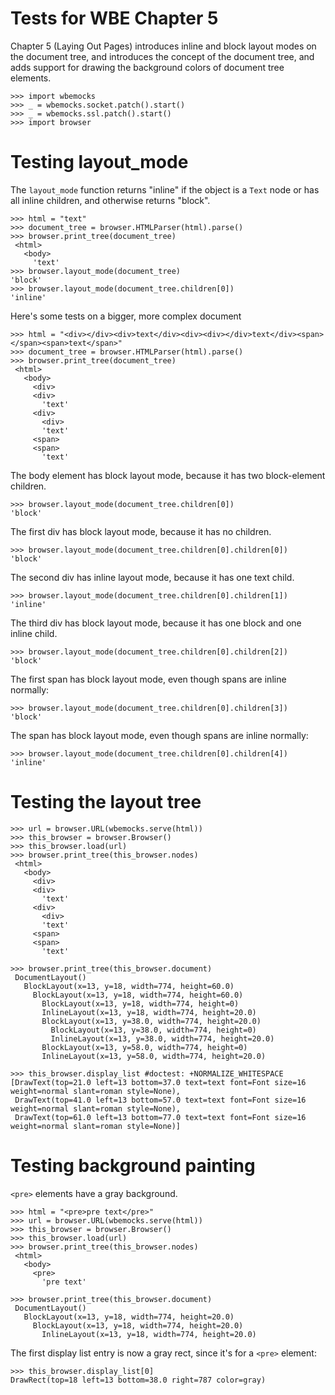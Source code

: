Tests for WBE Chapter 5
=======================

Chapter 5 (Laying Out Pages) introduces inline and block layout modes on
the document tree, and introduces the concept of the document tree, and
adds support for drawing the background colors of document tree elements.

    >>> import wbemocks
    >>> _ = wbemocks.socket.patch().start()
    >>> _ = wbemocks.ssl.patch().start()
    >>> import browser

Testing layout_mode
===================

The `layout_mode` function returns "inline" if the object is a `Text` node
or has all inline children, and otherwise returns "block".

    >>> html = "text"
    >>> document_tree = browser.HTMLParser(html).parse()
    >>> browser.print_tree(document_tree)
     <html>
       <body>
         'text'
    >>> browser.layout_mode(document_tree)
    'block'
    >>> browser.layout_mode(document_tree.children[0])
    'inline'
    
Here's some tests on a bigger, more complex document

    >>> html = "<div></div><div>text</div><div><div></div>text</div><span></span><span>text</span>"
    >>> document_tree = browser.HTMLParser(html).parse()
    >>> browser.print_tree(document_tree)
     <html>
       <body>
         <div>
         <div>
           'text'
         <div>
           <div>
           'text'
         <span>
         <span>
           'text'

The body element has block layout mode, because it has two block-element children.

    >>> browser.layout_mode(document_tree.children[0])
    'block'

The first div has block layout mode, because it has no children.

    >>> browser.layout_mode(document_tree.children[0].children[0])
    'block'

The second div has inline layout mode, because it has one text child.

    >>> browser.layout_mode(document_tree.children[0].children[1])
    'inline'

The third div has block layout mode, because it has one block and one inline child.

    >>> browser.layout_mode(document_tree.children[0].children[2])
    'block'

The first span has block layout mode, even though spans are inline normally:

    >>> browser.layout_mode(document_tree.children[0].children[3])
    'block'

The span has block layout mode, even though spans are inline normally:

    >>> browser.layout_mode(document_tree.children[0].children[4])
    'inline'

Testing the layout tree
=======================

    >>> url = browser.URL(wbemocks.serve(html))
    >>> this_browser = browser.Browser()
    >>> this_browser.load(url)
    >>> browser.print_tree(this_browser.nodes)
     <html>
       <body>
         <div>
         <div>
           'text'
         <div>
           <div>
           'text'
         <span>
         <span>
           'text'

    >>> browser.print_tree(this_browser.document)
     DocumentLayout()
       BlockLayout(x=13, y=18, width=774, height=60.0)
         BlockLayout(x=13, y=18, width=774, height=60.0)
           BlockLayout(x=13, y=18, width=774, height=0)
           InlineLayout(x=13, y=18, width=774, height=20.0)
           BlockLayout(x=13, y=38.0, width=774, height=20.0)
             BlockLayout(x=13, y=38.0, width=774, height=0)
             InlineLayout(x=13, y=38.0, width=774, height=20.0)
           BlockLayout(x=13, y=58.0, width=774, height=0)
           InlineLayout(x=13, y=58.0, width=774, height=20.0)

    >>> this_browser.display_list #doctest: +NORMALIZE_WHITESPACE
    [DrawText(top=21.0 left=13 bottom=37.0 text=text font=Font size=16 weight=normal slant=roman style=None), 
     DrawText(top=41.0 left=13 bottom=57.0 text=text font=Font size=16 weight=normal slant=roman style=None), 
     DrawText(top=61.0 left=13 bottom=77.0 text=text font=Font size=16 weight=normal slant=roman style=None)]

Testing background painting
===========================

`<pre>` elements have a gray background.

    >>> html = "<pre>pre text</pre>"
    >>> url = browser.URL(wbemocks.serve(html))
    >>> this_browser = browser.Browser()
    >>> this_browser.load(url)
    >>> browser.print_tree(this_browser.nodes)
     <html>
       <body>
         <pre>
           'pre text'

    >>> browser.print_tree(this_browser.document)
     DocumentLayout()
       BlockLayout(x=13, y=18, width=774, height=20.0)
         BlockLayout(x=13, y=18, width=774, height=20.0)
           InlineLayout(x=13, y=18, width=774, height=20.0)

The first display list entry is now a gray rect, since it's for a `<pre>` element:

    >>> this_browser.display_list[0]
    DrawRect(top=18 left=13 bottom=38.0 right=787 color=gray)
